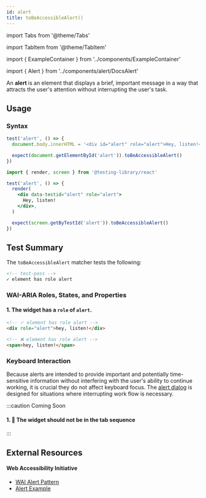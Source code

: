 ```yaml
---
id: alert
title: toBeAccessibleAlert()
---
```


import Tabs from '@theme/Tabs'

import TabItem from '@theme/TabItem'

import { ExampleContainer } from '../components/ExampleContainer'

import { Alert } from '../components/alert/DocsAlert'

<div className="intro-text">An <strong>alert </strong> is an element that displays a brief, important message in a way that attracts the user's attention without interrupting the user's task.</div>

<ExampleContainer size={4}>
  <Alert />
</ExampleContainer>

## Usage

### Syntax

<Tabs>
<TabItem label="Vanilla JS" value="js">

```js
test('alert', () => {
  document.body.innerHTML = '<div id="alert" role="alert">Hey, listen!</div>'

  expect(document.getElementById('alert')).toBeAccessibleAlert()
})
```

</TabItem>
<TabItem default label="React + Testing Library" value="rtl">

```jsx
import { render, screen } from '@testing-library/react'

test('alert', () => {
  render(
    <div data-testid="alert" role="alert">
      Hey, listen!
    </div>,
  )

  expect(screen.getByTestId('alert')).toBeAccessibleAlert()
})
```

</TabItem>
</Tabs>

## Test Summary

The `toBeAccessibleAlert` matcher tests the following:

```html
<!-- test-pass -->
✓ element has role alert
```

### WAI-ARIA Roles, States, and Properties

#### 1. The widget has a `role` of `alert`.

```html
<!-- ✓ element has role alert -->
<div role="alert">hey, listen!</div>

<!-- ❌ element has role alert -->
<span>hey, listen!</span>
```

### Keyboard Interaction

Because alerts are intended to provide important and potentially time-sensitive information without interfering with the user's ability to continue working, it is crucial they do not affect keyboard focus. The [alert dialog](/matchers/alertdialog) is designed for situations where interrupting work flow is necessary.

:::caution Coming Soon

#### 1. 🚧 The widget should not be in the tab sequence

:::

## External Resources

#### Web Accessibility Initiative

- [WAI Alert Pattern](https://www.w3.org/WAI/ARIA/apg/patterns/alert/)
- [Alert Example](https://www.w3.org/WAI/ARIA/apg/example-index/alert/alert.html)
